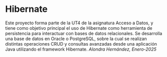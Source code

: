 # Hibernate

Este proyecto forma parte de la UT4 de la asignatura Acceso a Datos, y tiene como objetivo principal el uso de Hibernate como herramienta de persistencia para interactuar con bases de datos relacionales.
Se desarrolla una base de datos en Oracle o PostgreSQL, sobre la cual se realizan distintas operaciones CRUD y consultas avanzadas desde una aplicación Java utilizando el framework Hibernate.
*Alondra Hernández, Enero-2025*
